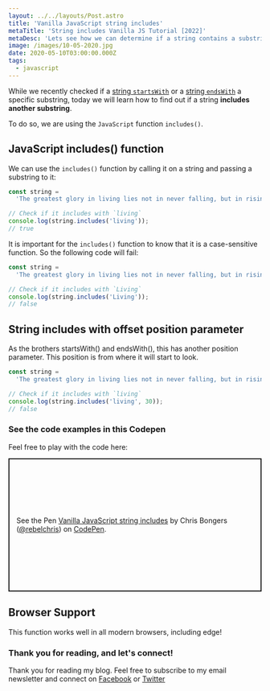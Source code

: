```yaml
---
layout: ../../layouts/Post.astro
title: 'Vanilla JavaScript string includes'
metaTitle: 'String includes Vanilla JS Tutorial [2022]'
metaDesc: 'Lets see how we can determine if a string contains a substring in JavaScript'
image: /images/10-05-2020.jpg
date: 2020-05-10T03:00:00.000Z
tags:
  - javascript
---
```


While we recently checked if a [string `startsWith`](https://daily-dev-tips.com/posts/vanilla-javascript-string-startswith/) or a [string `endsWith`](https://daily-dev-tips.com/posts/vanilla-javascript-string-endswith/) a specific substring, today we will learn how to find out if a string **includes another substring**.

To do so, we are using the `JavaScript` function `includes()`.

## JavaScript includes() function

We can use the `includes()` function by calling it on a string and passing a substring to it:

```js
const string =
  'The greatest glory in living lies not in never falling, but in rising every time we fall.';

// Check if it includes with `living`
console.log(string.includes('living'));
// true
```

It is important for the `includes()` function to know that it is a case-sensitive function. So the following code will fail:

```js
const string =
  'The greatest glory in living lies not in never falling, but in rising every time we fall.';

// Check if it includes with `Living`
console.log(string.includes('Living'));
// false
```

## String includes with offset position parameter

As the brothers startsWith() and endsWith(), this has another position parameter. This position is from where it will start to look.

```js
const string =
  'The greatest glory in living lies not in never falling, but in rising every time we fall.';

// Check if it includes with `living`
console.log(string.includes('living', 30));
// false
```

### See the code examples in this Codepen

Feel free to play with the code here:

<p class="codepen" data-height="265" data-theme-id="dark" data-default-tab="js,result" data-user="rebelchris" data-slug-hash="eYprJZd" style="height: 265px; box-sizing: border-box; display: flex; align-items: center; justify-content: center; border: 2px solid; margin: 1em 0; padding: 1em;" data-pen-title="Vanilla JavaScript string includes">
  <span>See the Pen <a href="https://codepen.io/rebelchris/pen/eYprJZd">
  Vanilla JavaScript string includes</a> by Chris Bongers (<a href="https://codepen.io/rebelchris">@rebelchris</a>)
  on <a href="https://codepen.io">CodePen</a>.</span>
</p>
<script async src="https://static.codepen.io/assets/embed/ei.js"></script>

## Browser Support

This function works well in all modern browsers, including edge!

### Thank you for reading, and let's connect!

Thank you for reading my blog. Feel free to subscribe to my email newsletter and connect on [Facebook](https://www.facebook.com/DailyDevTipsBlog) or [Twitter](https://twitter.com/DailyDevTips1)
